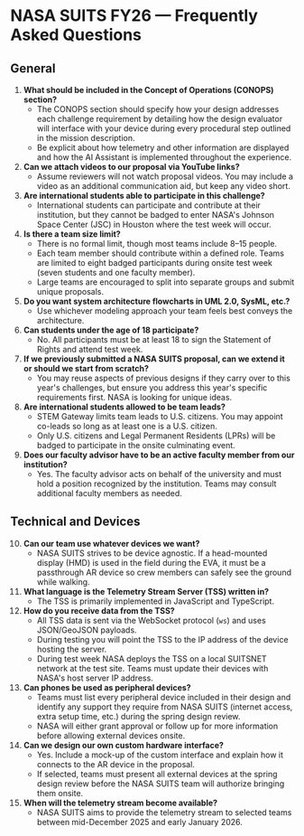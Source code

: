 # NASA SUITS FY26 — Frequently Asked Questions

## General
1. **What should be included in the Concept of Operations (CONOPS) section?**
   - The CONOPS section should specify how your design addresses each challenge requirement by detailing how the design evaluator will interface with your device during every procedural step outlined in the mission description.
   - Be explicit about how telemetry and other information are displayed and how the AI Assistant is implemented throughout the experience.
2. **Can we attach videos to our proposal via YouTube links?**
   - Assume reviewers will not watch proposal videos. You may include a video as an additional communication aid, but keep any video short.
3. **Are international students able to participate in this challenge?**
   - International students can participate and contribute at their institution, but they cannot be badged to enter NASA's Johnson Space Center (JSC) in Houston where the test week will occur.
4. **Is there a team size limit?**
   - There is no formal limit, though most teams include 8–15 people.
   - Each team member should contribute within a defined role. Teams are limited to eight badged participants during onsite test week (seven students and one faculty member).
   - Large teams are encouraged to split into separate groups and submit unique proposals.
5. **Do you want system architecture flowcharts in UML 2.0, SysML, etc.?**
   - Use whichever modeling approach your team feels best conveys the architecture.
6. **Can students under the age of 18 participate?**
   - No. All participants must be at least 18 to sign the Statement of Rights and attend test week.
7. **If we previously submitted a NASA SUITS proposal, can we extend it or should we start from scratch?**
   - You may reuse aspects of previous designs if they carry over to this year's challenges, but ensure you address this year's specific requirements first. NASA is looking for unique ideas.
8. **Are international students allowed to be team leads?**
   - STEM Gateway limits team leads to U.S. citizens. You may appoint co-leads so long as at least one is a U.S. citizen.
   - Only U.S. citizens and Legal Permanent Residents (LPRs) will be badged to participate in the onsite culminating event.
9. **Does our faculty advisor have to be an active faculty member from our institution?**
   - Yes. The faculty advisor acts on behalf of the university and must hold a position recognized by the institution. Teams may consult additional faculty members as needed.

## Technical and Devices
10. **Can our team use whatever devices we want?**
    - NASA SUITS strives to be device agnostic. If a head-mounted display (HMD) is used in the field during the EVA, it must be a passthrough AR device so crew members can safely see the ground while walking.
11. **What language is the Telemetry Stream Server (TSS) written in?**
    - The TSS is primarily implemented in JavaScript and TypeScript.
12. **How do you receive data from the TSS?**
    - All TSS data is sent via the WebSocket protocol (`ws`) and uses JSON/GeoJSON payloads.
    - During testing you will point the TSS to the IP address of the device hosting the server.
    - During test week NASA deploys the TSS on a local SUITSNET network at the test site. Teams must update their devices with NASA's host server IP address.
13. **Can phones be used as peripheral devices?**
    - Teams must list every peripheral device included in their design and identify any support they require from NASA SUITS (internet access, extra setup time, etc.) during the spring design review.
    - NASA will either grant approval or follow up for more information before allowing external devices onsite.
14. **Can we design our own custom hardware interface?**
    - Yes. Include a mock-up of the custom interface and explain how it connects to the AR device in the proposal.
    - If selected, teams must present all external devices at the spring design review before the NASA SUITS team will authorize bringing them onsite.
15. **When will the telemetry stream become available?**
    - NASA SUITS aims to provide the telemetry stream to selected teams between mid-December 2025 and early January 2026.
